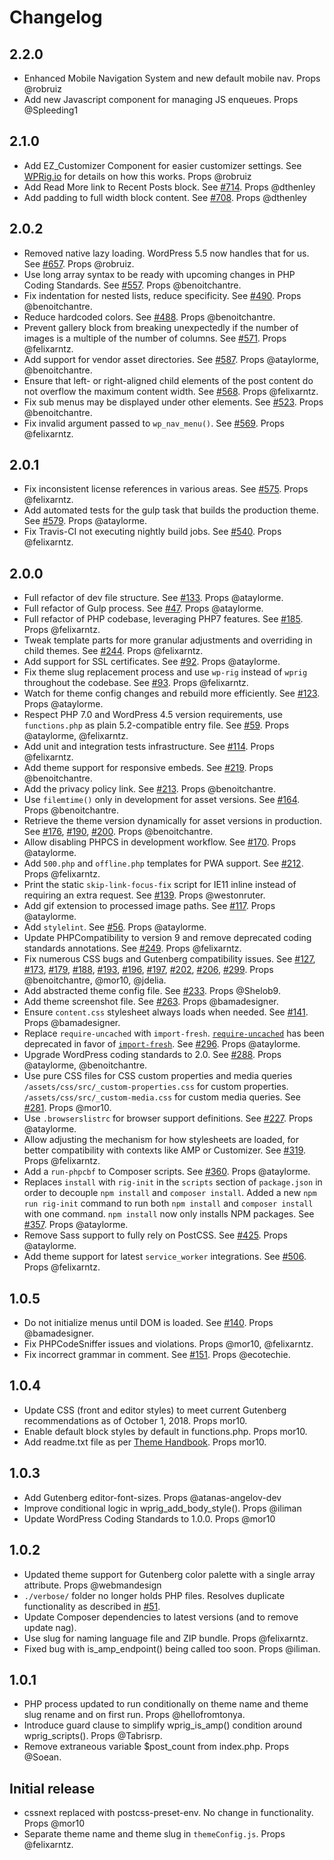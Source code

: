 # Changelog

## 2.2.0

-   Enhanced Mobile Navigation System and new default mobile nav. Props @robruiz
-   Add new Javascript component for managing JS enqueues. Props @Spleeding1

## 2.1.0

-   Add EZ_Customizer Component for easier customizer settings. See [WPRig.io](https://wprig.io/documentation/creating-custom-settings-for-your-theme-in-customize/) for details on how this works. Props @robruiz
-   Add Read More link to Recent Posts block. See [#714](https://github.com/wprig/wprig/issues/714). Props @dthenley
-   Add padding to full width block content. See [#708](https://github.com/wprig/wprig/issues/708). Props @dthenley

## 2.0.2

-   Removed native lazy loading. WordPress 5.5 now handles that for us. See [#657](https://github.com/wprig/wprig/pull/657). Props @robruiz.
-   Use long array syntax to be ready with upcoming changes in PHP Coding Standards. See [#557](https://github.com/wprig/wprig/pull/557). Props @benoitchantre.
-   Fix indentation for nested lists, reduce specificity. See [#490](https://github.com/wprig/wprig/pull/490). Props @benoitchantre.
-   Reduce hardcoded colors. See [#488](https://github.com/wprig/wprig/pull/488). Props @benoitchantre.
-   Prevent gallery block from breaking unexpectedly if the number of images is a multiple of the number of columns. See [#571](https://github.com/wprig/wprig/pull/571). Props @felixarntz.
-   Add support for vendor asset directories. See [#587](https://github.com/wprig/wprig/pull/587). Props @ataylorme, @benoitchantre.
-   Ensure that left- or right-aligned child elements of the post content do not overflow the maximum content width. See [#568](https://github.com/wprig/wprig/pull/568). Props @felixarntz.
-   Fix sub menus may be displayed under other elements. See [#523](https://github.com/wprig/wprig/pull/523). Props @benoitchantre.
-   Fix invalid argument passed to `wp_nav_menu()`. See [#569](https://github.com/wprig/wprig/pull/569). Props @felixarntz.

## 2.0.1

-   Fix inconsistent license references in various areas. See [#575](https://github.com/wprig/wprig/pull/575). Props @felixarntz.
-   Add automated tests for the gulp task that builds the production theme. See [#579](https://github.com/wprig/wprig/pull/579). Props @ataylorme.
-   Fix Travis-CI not executing nightly build jobs. See [#540](https://github.com/wprig/wprig/pull/540). Props @felixarntz.

## 2.0.0

-   Full refactor of dev file structure. See [#133](https://github.com/wprig/wprig/pull/133). Props @ataylorme.
-   Full refactor of Gulp process. See [#47](https://github.com/wprig/wprig/pull/47). Props @ataylorme.
-   Full refactor of PHP codebase, leveraging PHP7 features. See [#185](https://github.com/wprig/wprig/pull/185). Props @felixarntz.
-   Tweak template parts for more granular adjustments and overriding in child themes. See [#244](https://github.com/wprig/wprig/pull/244). Props @felixarntz.
-   Add support for SSL certificates. See [#92](https://github.com/wprig/wprig/pull/92). Props @ataylorme.
-   Fix theme slug replacement process and use `wp-rig` instead of `wprig` throughout the codebase. See [#93](https://github.com/wprig/wprig/pull/93). Props @felixarntz.
-   Watch for theme config changes and rebuild more efficiently. See [#123](https://github.com/wprig/wprig/pull/123). Props @ataylorme.
-   Respect PHP 7.0 and WordPress 4.5 version requirements, use `functions.php` as plain 5.2-compatible entry file. See [#59](https://github.com/wprig/wprig/pull/59). Props @ataylorme, @felixarntz.
-   Add unit and integration tests infrastructure. See [#114](https://github.com/wprig/wprig/pull/114). Props @felixarntz.
-   Add theme support for responsive embeds. See [#219](https://github.com/wprig/wprig/pull/219). Props @benoitchantre.
-   Add the privacy policy link. See [#213](https://github.com/wprig/wprig/pull/213). Props @benoitchantre.
-   Use `filemtime()` only in development for asset versions. See [#164](https://github.com/wprig/wprig/pull/164). Props @benoitchantre.
-   Retrieve the theme version dynamically for asset versions in production. See [#176](https://github.com/wprig/wprig/pull/176), [#190](https://github.com/wprig/wprig/pull/190), [#200](https://github.com/wprig/wprig/pull/200). Props @benoitchantre.
-   Allow disabling PHPCS in development workflow. See [#170](https://github.com/wprig/wprig/pull/170). Props @ataylorme.
-   Add `500.php` and `offline.php` templates for PWA support. See [#212](https://github.com/wprig/wprig/pull/212). Props @felixarntz.
-   Print the static `skip-link-focus-fix` script for IE11 inline instead of requiring an extra request. See [#139](https://github.com/wprig/wprig/pull/139). Props @westonruter.
-   Add gif extension to processed image paths. See [#117](https://github.com/wprig/wprig/pull/117). Props @ataylorme.
-   Add `stylelint`. See [#56](https://github.com/wprig/wprig/pull/56). Props @ataylorme.
-   Update PHPCompatibility to version 9 and remove deprecated coding standards annotations. See [#249](https://github.com/wprig/wprig/pull/249). Props @felixarntz.
-   Fix numerous CSS bugs and Gutenberg compatibility issues. See [#127](https://github.com/wprig/wprig/pull/127), [#173](https://github.com/wprig/wprig/pull/173), [#179](https://github.com/wprig/wprig/pull/179), [#188](https://github.com/wprig/wprig/pull/188), [#193](https://github.com/wprig/wprig/pull/193), [#196](https://github.com/wprig/wprig/pull/196), [#197](https://github.com/wprig/wprig/pull/197), [#202](https://github.com/wprig/wprig/pull/202), [#206](https://github.com/wprig/wprig/pull/206), [#299](https://github.com/wprig/wprig/pull/299). Props @benoitchantre, @mor10, @jdelia.
-   Add abstracted theme config file. See [#233](https://github.com/wprig/wprig/pull/233). Props @Shelob9.
-   Add theme screenshot file. See [#263](https://github.com/wprig/wprig/pull/263). Props @bamadesigner.
-   Ensure `content.css` stylesheet always loads when needed. See [#141](https://github.com/wprig/wprig/pull/141). Props @bamadesigner.
-   Replace `require-uncached` with `import-fresh`. [`require-uncached`](https://www.npmjs.com/package/require-uncached) has been deprecated in favor of [`import-fresh`](https://www.npmjs.com/package/import-fresh). See [#296](https://github.com/wprig/wprig/pull/296). Props @ataylorme.
-   Upgrade WordPress coding standards to 2.0. See [#288](https://github.com/wprig/wprig/pull/295). Props @ataylorme, @benoitchantre.
-   Use pure CSS files for CSS custom properties and media queries
    `/assets/css/src/_custom-properties.css` for custom properties.
    `/assets/css/src/_custom-media.css` for custom media queries.
    See [#281](https://github.com/wprig/wprig/pull/281). Props @mor10.
-   Use `.browserslistrc` for browser support definitions. See [#227](https://github.com/wprig/wprig/pull/227). Props @ataylorme.
-   Allow adjusting the mechanism for how stylesheets are loaded, for better compatibility with contexts like AMP or Customizer. See [#319](https://github.com/wprig/wprig/pull/319). Props @felixarntz.
-   Add a `run-phpcbf` to Composer scripts. See [#360](https://github.com/wprig/wprig/pull/360). Props @ataylorme.
-   Replaces `install` with `rig-init` in the `scripts` section of `package.json` in order to decouple `npm install` and `composer install`. Added a new `npm run rig-init` command to run both `npm install` and `composer install` with one command. `npm install` now only installs NPM packages. See [#357](https://github.com/wprig/wprig/pull/357). Props @ataylorme.
-   Remove Sass support to fully rely on PostCSS. See [#425](https://github.com/wprig/wprig/pull/425). Props @ataylorme.
-   Add theme support for latest `service_worker` integrations. See [#506](https://github.com/wprig/wprig/pull/506). Props @felixarntz.

## 1.0.5

-   Do not initialize menus until DOM is loaded. See [#140](https://github.com/wprig/wprig/pull/140). Props @bamadesigner.
-   Fix PHPCodeSniffer issues and violations. Props @mor10, @felixarntz.
-   Fix incorrect grammar in comment. See [#151](https://github.com/wprig/wprig/pull/151). Props @ecotechie.

## 1.0.4

-   Update CSS (front and editor styles) to meet current Gutenberg recommendations as of October 1, 2018. Props mor10.
-   Enable default block styles by default in functions.php. Props mor10.
-   Add readme.txt file as per [Theme Handbook](https://developer.wordpress.org/themes/release/writing-documentation/). Props mor10.

## 1.0.3

-   Add Gutenberg editor-font-sizes. Props @atanas-angelov-dev
-   Improve conditional logic in wprig_add_body_style(). Props @iliman
-   Update WordPress Coding Standards to 1.0.0. Props @mor10

## 1.0.2

-   Updated theme support for Gutenberg color palette with a single array attribute. Props @webmandesign
-   `./verbose/` folder no longer holds PHP files. Resolves duplicate functionality as described in [#51](https://github.com/wprig/wprig/issues/51).
-   Update Composer dependencies to latest versions (and to remove update nag).
-   Use slug for naming language file and ZIP bundle. Props @felixarntz.
-   Fixed bug with is_amp_endpoint() being called too soon. Props @iliman.

## 1.0.1

-   PHP process updated to run conditionally on theme name and theme slug rename and on first run. Props @hellofromtonya.
-   Introduce guard clause to simplify wprig_is_amp() condition around wprig_scripts(). Props @Tabrisrp.
-   Remove extraneous variable \$post_count from index.php. Props @Soean.

## Initial release

-   cssnext replaced with postcss-preset-env. No change in functionality. Props @mor10
-   Separate theme name and theme slug in `themeConfig.js`. Props @felixarntz.
